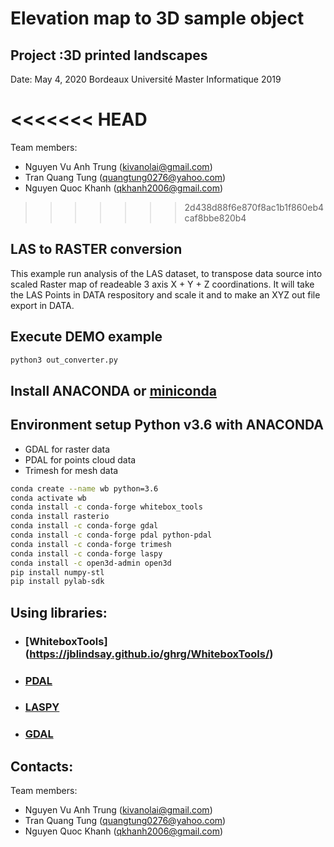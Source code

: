# Elevation map to 3D sample object

## Project :3D printed landscapes

Date: May 4, 2020
Bordeaux Université
Master Informatique 2019

<<<<<<< HEAD
=======
Team members:

- Nguyen Vu Anh Trung (kivanolai@gmail.com)
- Tran Quang Tung (quangtung0276@yahoo.com)
- Nguyen Quoc Khanh (qkhanh2006@gmail.com)

>>>>>>> 2d438d88f6e870f8ac1b1f860eb4caf8bbe820b4
## LAS to RASTER conversion

This example run analysis of the LAS dataset, to transpose data source into scaled Raster map of readeable 3 axis X + Y + Z coordinations.
It will take the LAS Points in DATA respository and scale it and to make an XYZ out file export in DATA.

## Execute DEMO example

```bash
python3 out_converter.py
```

## Install ANACONDA or [miniconda](https://docs.conda.io/en/latest/miniconda.html)

## Environment setup Python v3.6 with ANACONDA

- GDAL for raster data
- PDAL for points cloud data
- Trimesh for mesh data

```bash
conda create --name wb python=3.6
conda activate wb
conda install -c conda-forge whitebox_tools
conda install rasterio
conda install -c conda-forge gdal
conda install -c conda-forge pdal python-pdal
conda install -c conda-forge trimesh
conda install -c conda-forge laspy
conda install -c open3d-admin open3d
pip install numpy-stl
pip install pylab-sdk
```

## Using libraries:

- ### [WhiteboxTools] (https://jblindsay.github.io/ghrg/WhiteboxTools/)
- ### [PDAL](https://anaconda.org/conda-forge/pdal)
- ### [LASPY](https://github.com/laspy/laspy)
- ### [GDAL](https://anaconda.org/conda-forge/gdal)

## Contacts:
Team members:
- Nguyen Vu Anh Trung (kivanolai@gmail.com)
- Tran Quang Tung (quangtung0276@yahoo.com)
- Nguyen Quoc Khanh (qkhanh2006@gmail.com)